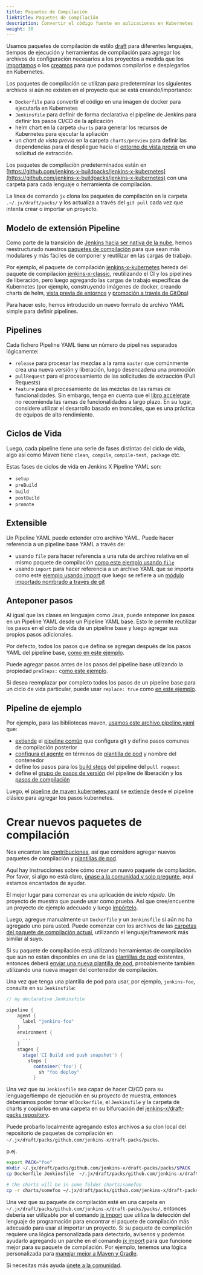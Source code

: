 ```yaml
---
title: Paquetes de Compilación
linktitle: Paquetes de Compilación
description: Convertir el código fuente en aplicaciones en Kubernetes
weight: 30
---
```


Usamos paquetes de compilación de estilo [draft](https://draft.sh/) para diferentes lenguajes, tiempos de ejecución y herramientas de compilación para agregar los archivos de configuración necesarios a los proyectos a medida que los [importamos](/docs/resources/guides/using-jx/creating/import/) o los [creamos](/docs/resources/guides/using-jx/common-tasks/create-spring/) para que podamos compilarlos e desplegarlos en Kubernetes.

Los paquetes de compilación se utilizan para predeterminar los siguientes archivos si aún no existen en el proyecto que se está creando/importando:

* `Dockerfile` para convertir el código en una imagen de docker para ejecutarla en Kubernetes
* `Jenkinsfile` para definir de forma declarativa el pipeline de Jenkins para definir los pasos CI/CD de la aplicación
* helm chart en la carpeta `charts` para generar los recursos de Kubernetes para ejecutar la apliación
* un _chart de vista previa_ en la carpeta `charts/preview` para definir las dependencias para el despliegue hacia el [entorno de vista previa](/es/about/concepts/features/#entornos-de-vista-previa) en una solicitud de extracción.

Los paquetes de compilación predeterminados están en [https://github.com/jenkins-x-buildpacks/jenkins-x-kubernetes](https://github.com/jenkins-x-buildpacks/jenkins-x-kubernetes) con una carpeta para cada lenguaje o herramienta de compilación.

La línea de comando `jx` clona los paquetes de compilación en la carpeta `.~/.jx/draft/packs/` y los actualiza a través del `git pull` cada vez que intenta crear o importar un proyecto.

## Modelo de extensión Pipeline

Como parte de la transición de [Jenkins hacia ser nativa de la nube](/docs/resources/guides/managing-jx/common-tasks/cloud-native-jenkins/), hemos reestructurado nuestros [paquetes de compilación](https://github.com/jenkins-x-buildpacks/) para que sean más modulares y más fáciles de componer y reutilizar en las cargas de trabajo.

Por ejemplo, el paquete de compilación [jenkins-x-kubernetes](https://github.com/jenkins-x-buildpacks/jenkins-x-kubernetes) hereda del paquete de compilación [jenkins-x-classic](https://github.com/jenkins-x-buildpacks/jenkins-x-classic), reutilizando el CI y los pipelines de liberación, pero luego agregando las cargas de trabajo específicas de Kubernetes (por ejemplo, construyendo imágenes de docker, creando charts de helm, [vista previa de entornos](/es/about/concepts/features/#entornos-de-vista-previa) y [promoción a través de GitOps](/es/about/concepts/features/#promoción))

Para hacer esto, hemos introducido un nuevo formato de archivo YAML simple para definir pipelines.

## Pipelines

Cada fichero Pipeline YAML tiene un número de pipelines separados lógicamente:

* `release` para procesar las mezclas a la rama `master` que comúnmente crea una nueva versión y liberación, luego desencadena una promoción
* `pullRequest` para el procesamiento de las solicitudes de extracción (Pull Requests)
* `feature` para el procesamiento de las mezclas de las ramas de funcionalidades. Sin embargo, tenga en cuenta que el [libro accelerate](/about/accelerate/) no recomienda las ramas de funcionalidades a largo plazo. En su lugar, considere utilizar el desarrollo basado en troncales, que es una práctica de equipos de alto rendimiento.

## Ciclos de Vida

Luego, cada pipeline tiene una serie de fases distintas del ciclo de vida, algo así como Maven tiene `clean`,` compile`, `compile-test`,` package` etc.

Estas fases de ciclos de vida en Jenkins X Pipeline YAML son:

* `setup`
* `preBuild`
* `build`
* `postBuild`
* `promote`

## Extensible

Un Pipeline YAML puede extender otro archivo YAML. Puede hacer referencia a un pipeline base YAML a través de:

* usando `file` para hacer referencia a una ruta de archivo relativa en el mismo paquete de compilación [como este ejemplo usando `file`](https://github.com/jenkins-x-buildpacks/jenkins-x-classic/blob/f7027df958eb385d50fec0c0368e606a6d5eb9df/packs/maven/pipeline.yaml#L1-L2)
* usando `import` para hacer referencia a un archivo YAML que se importa como este [ejemplo usando import](https://github.com/jenkins-x-buildpacks/jenkins-x-kubernetes/blob/45819e05fa197d9069af682fbbcad0af8d8d605a/packs/maven/pipeline.yaml#L2-L3) que luego se refiere a un [módulo importado nombrado a través de git](https://github.com/jenkins-x-buildpacks/jenkins-x-kubernetes/blob/45819e05fa197d9069af682fbbcad0af8d8d605a/packs/imports.yaml#L2-L4)

## Anteponer pasos

Al igual que las clases en lenguajes como Java, puede anteponer los pasos en un Pipeline YAML desde un Pipeline YAML base. Esto le permite reutilizar los pasos en el ciclo de vida de un pipeline base y luego agregar sus propios pasos adicionales.

Por defecto, todos los pasos que defina se agregan después de los pasos YAML del pipeline base, [como en este ejemplo](https://github.com/jenkins-x/jx/blob/0520fe3d9740cbcb1cc9754e173fe7726219f58e/pkg/jx/cmd/test_data/step_buildpack_apply/inheritence/pipeline.yaml#L7).

Puede agregar pasos antes de los pasos del pipeline base utilizando la propiedad `preSteps:` c[omo este ejemplo](https://github.com/jenkins-x/jx/blob/0520fe3d9740cbcb1cc9754e173fe7726219f58e/pkg/jx/cmd/test_data/step_buildpack_apply/inheritence2/pipeline.yaml#L6).

Si desea reemplazar por completo todos los pasos de un pipeline base para un ciclo de vida particular, puede usar `replace: true` como [en este ejemplo](https://github.com/jenkins-x/jx/blob/0520fe3d9740cbcb1cc9754e173fe7726219f58e/pkg/jx/cmd/test_data/step_buildpack_apply/inheritence2/pipeline.yaml#L11-L14).

## Pipeline de ejemplo

Por ejemplo, para las bibliotecas maven, [usamos este archivo pipeline.yaml](https://github.com/jenkins-x-buildpacks/jenkins-x-classic/blob/f7027df958eb385d50fec0c0368e606a6d5eb9df/packs/maven/pipeline.yaml) que:

* [extiende](https://github.com/jenkins-x-buildpacks/jenkins-x-classic/blob/f7027df958eb385d50fec0c0368e606a6d5eb9df/packs/maven/pipeline.yaml#L1-L2) el [pipeline común](https://github.com/jenkins-x-buildpacks/jenkins-x-classic/blob/f7027df958eb385d50fec0c0368e606a6d5eb9df/packs/pipeline.yaml) que configura git y define pasos comunes de compilación posterior
* [configura el agente](https://github.com/jenkins-x-buildpacks/jenkins-x-classic/blob/f7027df958eb385d50fec0c0368e606a6d5eb9df/packs/maven/pipeline.yaml#L3-L5) en términos de [plantilla de pod](/docs/resources/guides/managing-jx/common-tasks/pod-templates/) y nombre del contenedor
* define los pasos para los [build steps](https://github.com/jenkins-x-buildpacks/jenkins-x-classic/blob/f7027df958eb385d50fec0c0368e606a6d5eb9df/packs/maven/pipeline.yaml#L7-L11) del pipeline del `pull request`
* define el [grupo de pasos de versión](https://github.com/jenkins-x-buildpacks/jenkins-x-classic/blob/f7027df958eb385d50fec0c0368e606a6d5eb9df/packs/maven/pipeline.yaml#L13-L18) del pipeline de liberación y los [pasos de compilación](https://github.com/jenkins-x-buildpacks/jenkins-x-classic/blob/f7027df958eb385d50fec0c0368e606a6d5eb9df/packs/maven/pipeline.yaml#L19-L21)

Luego, el [pipeline de maven kubernetes.yaml](https://github.com/jenkins-x-buildpacks/jenkins-x-kubernetes/blob/45819e05fa197d9069af682fbbcad0af8d8d605a/packs/maven/pipeline.yaml) se [extiende](https://github.com/jenkins-x-buildpacks/jenkins-x-kubernetes/blob/45819e05fa197d9069af682fbbcad0af8d8d605a/packs/maven/pipeline.yaml#L2-L3) desde el pipeline clásico para agregar los pasos kubernetes.

# Crear nuevos paquetes de compilación

Nos encantan las [contribuciones](/community/), así que considere agregar nuevos paquetes de compilación y [plantillas de pod](/docs/resources/guides/managing-jx/common-tasks/pod-templates/).

Aquí hay instrucciones sobre cómo crear un nuevo paquete de compilación. Por favor, si algo no está claro, [únase a la comunidad y solo pregunte](/community/), aquí estamos encantados de ayudar.

El mejor lugar para comenzar es una aplicación de _inicio rápido_. Un proyecto de muestra que puede usar como prueba. Así que cree/encuentre un proyecto de ejemplo adecuado y luego [impórtelo](/docs/resources/guides/using-jx/creating/import/).

Luego, agregue manualmente un `Dockerfile` y un `Jenkinsfile` si aún no ha agregado uno para usted. Puede comenzar con los archivos de las [carpetas del paquete de compilación actual](https://github.com/jenkins-x-buildpacks/jenkins-x-kubernetes/tree/master/packs), utilizando el lenguaje/framework más similar al suyo.

Si su paquete de compilación está utilizando herramientas de compilación que aún no están disponibles en una de las [plantillas de pod](/es/docs/reference/components/pod-templates/) existentes, entonces deberá [enviar una nueva plantilla de pod](/es/docs/reference/components/pod-templates/#enviar-nuevas-plantillas-de-pod), probablemente también utilizando una nueva imagen del contenedor de compilación.

Una vez que tenga una plantilla de pod para usar, por ejemplo, `jenkins-foo`, consulte en su `Jenkinsfile`:

```groovy
// my declarative Jenkinsfile

pipeline {
    agent {
      label "jenkins-foo"
    }
    environment {
      ...
    }
    stages {
      stage('CI Build and push snapshot') {
        steps {
          container('foo') {
            sh "foo deploy"
          }
```
Una vez que su `Jenkinsfile` sea capaz de hacer CI/CD para su lenguage/tiempo de ejecución en su proyecto de muestra, entonces deberíamos poder tomar el `Dockerfile`, el `Jenkinsfile` y la carpeta de charts y copiarlos en una carpeta en su bifurcación del [jenkins-x/draft-packs repository](https://github.com/jenkins-x-buildpacks/jenkins-x-kubernetes).

Puede probarlo localmente agregando estos archivos a su clon local del repositorio de paquetes de compilación en `~/.jx/draft/packs/github.com/jenkins-x/draft-packs/packs`.

p.ej.

```sh
export PACK="foo"
mkdir ~/.jx/draft/packs/github.com/jenkins-x/draft-packs/packs/$PACK
cp Dockerfile Jenkinsfile  ~/.jx/draft/packs/github.com/jenkins-x/draft-packs/packs/$PACK

# the charts will be in some folder charts/somefoo
cp -r charts/somefoo ~/.jx/draft/packs/github.com/jenkins-x/draft-packs/packs/$PACK/charts
```

Una vez que su paquete de compilación esté en una carpeta en `~/.jx/draft/packs/github.com/jenkins-x/draft-packs/packs/`, entonces debería ser utilizable por el comando [jx import](/commands/jx_import/) que utiliza la detección del lenguaje de programación para encontrar el paquete de compilación más adecuado para usar al importar un proyecto. Si su paquete de compilación requiere una lógica personalizada para detectarlo, avísenos y podemos ayudarlo agregando un parche en el comando [jx import](/commands/jx_import/) para que funcione mejor para su paquete de compilación. Por ejemplo, tenemos una lógica personalizada para [manejar mejor a Maven y Gradle](https://github.com/jenkins-x/jx/blob/712d9edf5e55aafaadfb3e0ac57692bb44634b1c/pkg/jx/cmd/common_buildpacks.go#L82:L108).

Si necesitas más ayuda [únete a la comunidad](/community/).